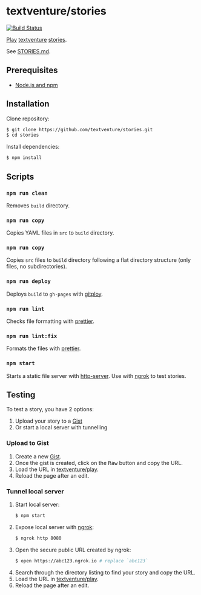 # textventure/stories

[![Build Status](https://travis-ci.org/textventure/stories.svg?branch=master)](https://travis-ci.org/textventure/stories)

[Play](https://textventure.github.io/play/) [textventure](https://textventure.github.io/) [stories](STORIES.md).

See [STORIES.md](STORIES.md).

## Prerequisites

- [Node.js and npm](https://docs.npmjs.com/downloading-and-installing-node-js-and-npm)

## Installation

Clone repository:

```sh
$ git clone https://github.com/textventure/stories.git
$ cd stories
```

Install dependencies:

```sh
$ npm install
```

## Scripts

### `npm run clean`

Removes `build` directory.

### `npm run copy`

Copies YAML files in `src` to `build` directory.

### `npm run copy`

Copies `src` files to `build` directory following a flat directory structure (only files, no subdirectories).

### `npm run deploy`

Deploys `build` to `gh-pages` with [gitploy](https://www.npmjs.com/package/gitploy).

### `npm run lint`

Checks file formatting with [prettier](https://prettier.io/docs/en/cli.html#--check).

### `npm run lint:fix`

Formats the files with [prettier](https://prettier.io/docs/en/cli.html#--write).

### `npm start`

Starts a static file server with [http-server](https://www.npmjs.com/package/http-server). Use with [ngrok](https://ngrok.com/) to test stories.

## Testing

To test a story, you have 2 options:

1. Upload your story to a [Gist](https://gist.github.com/)
2. Or start a local server with tunnelling

### Upload to Gist

1. Create a new [Gist](https://gist.github.com/).
2. Once the gist is created, click on the <kbd>Raw</kbd> button and copy the URL.
3. Load the URL in [textventure/play](https://textventure.github.io/play/).
4. Reload the page after an edit.

### Tunnel local server

1. Start local server:
   ```sh
   $ npm start
   ```
2. Expose local server with [ngrok](https://ngrok.com/):
   ```sh
   $ ngrok http 8080
   ```
3. Open the secure public URL created by ngrok:
   ```sh
   $ open https://abc123.ngrok.io # replace `abc123`
   ```
4. Search through the directory listing to find your story and copy the URL.
5. Load the URL in [textventure/play](https://textventure.github.io/play/).
6. Reload the page after an edit.
